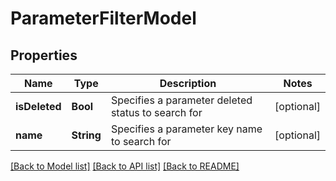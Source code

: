 # ParameterFilterModel

## Properties
Name | Type | Description | Notes
------------ | ------------- | ------------- | -------------
**isDeleted** | **Bool** | Specifies a parameter deleted status to search for | [optional] 
**name** | **String** | Specifies a parameter key name to search for | [optional] 

[[Back to Model list]](../README.md#documentation-for-models) [[Back to API list]](../README.md#documentation-for-api-endpoints) [[Back to README]](../README.md)


